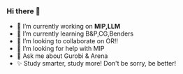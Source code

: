 ### Hi there 👋
- 🔭 I’m currently working on **MIP,LLM**
- 🌱 I’m currently learning  B&P,CG,Benders
- 👯 I’m looking to collaborate on OR!!
- 🤔 I’m looking for help with MIP
- 💬 Ask me about Gurobi & Arena
- ✨ Study smarter, study more! Don't be sorry, be better!


<!--
**QieLinRay/QieLinRay** is a ✨ _special_ ✨ repository because its `README.md` (this file) appears on your GitHub profile.

Here are some ideas to get you started:

- 🔭 I’m currently working on ...
- 🌱 I’m currently learning ...
- 👯 I’m looking to collaborate on ...
- 🤔 I’m looking for help with ...
- 💬 Ask me about ...
- 📫 How to reach me: ...
- 😄 Pronouns: ...
- ⚡ Fun fact: ...
-->
